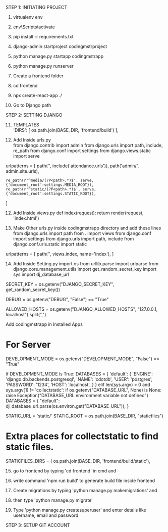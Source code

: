 STEP 1: INITIATING PROJECT

1. virtualenv env

2. env\Scripts\activate

3. pip install -r requirements.txt

4. django-admin startproject codingmstrproject

5. python manage.py startapp codingmstrapp

6. python manage.py runserver

7. Create a frontend folder

8. cd frontend

9. npx create-react-app ./

10. Go to Django path



STEP 2: SETTING DJANGO

11. TEMPLATES         
	'DIRS': [
            os.path.join(BASE_DIR, 'frontend/build')
        ],

12. Add Inside urls.py   
from django.contrib import admin
from django.urls import path, include, re_path
from django.conf import settings
from django.views.static import serve

urlpatterns = [
    path('', include('attendance.urls')),
    path('admin/', admin.site.urls),

    re_path(r'^media/(?P<path>.*)$', serve,{'document_root':settings.MEDIA_ROOT}), 
    re_path(r'^static/(?P<path>.*)$', serve,{'document_root':settings.STATIC_ROOT}), 
]

12. Add Inside views.py
def index(request):
    return render(request, 'index.html')



13. Make Other urls.py inside codingmstrapp directory and add these lines
from django.urls import path
from . import views
from django.conf import settings
from django.urls import path, include
from django.conf.urls.static import static


urlpatterns = [
    path('', views.index, name='index'),
] 


14. Add Inside Setting.py
import os
from urllib.parse import urlparse
from django.core.management.utils import get_random_secret_key
import sys
import dj_database_url


SECRET_KEY = os.getenv("DJANGO_SECRET_KEY", get_random_secret_key())

DEBUG = os.getenv("DEBUG", "False") == "True"

ALLOWED_HOSTS = os.getenv("DJANGO_ALLOWED_HOSTS", "127.0.0.1, localhost").split(",")

Add codingmstrapp in Installed Apps


# For Server
DEVELOPMENT_MODE = os.getenv("DEVELOPMENT_MODE", "False") == "True"

if DEVELOPMENT_MODE is True:
    DATABASES = {
        'default': {
            'ENGINE': 'django.db.backends.postgresql',
            'NAME': 'cdotdb',
            'USER': 'postgres',
            'PASSWORD': '1234',
            'HOST': 'localhost', 
        }
    }
elif len(sys.argv) > 0 and sys.argv[1] != 'collectstatic':
    if os.getenv("DATABASE_URL", None) is None:
        raise Exception("DATABASE_URL environment variable not defined")
    DATABASES = {
        "default": dj_database_url.parse(os.environ.get("DATABASE_URL")),
    }


STATIC_URL = 'static/'
STATIC_ROOT = os.path.join(BASE_DIR, "staticfiles") 

# Extra places for collectstatic to find static files.
STATICFILES_DIRS = (
    os.path.join(BASE_DIR, 'frontend/build/static'),


15. go to frontend by typing 'cd frontend' in cmd and 

16. write command 'npm run build' to generate build file inside frontend

16. Create migrations by typing 'python manage.py makemigrations' and 

17. then type 'python manage.py migrate'

18. Type 'python manage.py createsuperuser'  and enter details like username, email and password


STEP 3: SETUP GIT ACCOUNT










